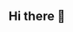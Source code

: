 ## Hi there 👋

<!--
**niajamitchell/niajamitchell** is a ✨ _special_ ✨ repository because its `README.md` (this file) appears on your GitHub profile.

Here are some ideas to get you started:

- 🔭 I’m currently _working_ on my undergraduate degree 
- 🌱 I’m currently _learning_ ... how to code 
- 👯 I’m looking to _collaborate_ on ... a carbon calculator 
- 🤔 I’m looking for help with ... finding more internships and study abroad 
- 💬 Ask me about ... my passions 
- 📫 How to reach me: ... email 
- 😄 Pronouns: ...she/her 
- ⚡ Fun fact: ... I like to swim 
-->
